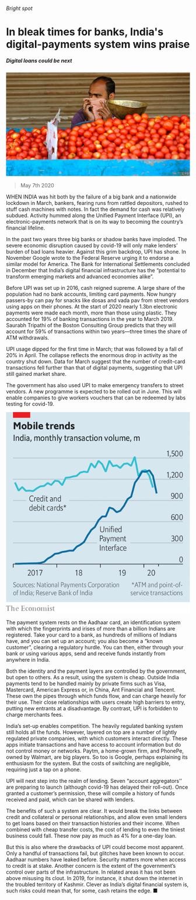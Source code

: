 ###### Bright spot

# In bleak times for banks, India's digital-payments system wins praise 

##### Digital loans could be next 

![image](images/20200509_FNP006_0.jpg) 

> May 7th 2020 

WHEN INDIA was hit both by the failure of a big bank and a nationwide lockdown in March, bankers, fearing runs from rattled depositors, rushed to stuff cash machines with notes. In fact the demand for cash was relatively subdued. Activity hummed along the Unified Payment Interface (UPI), an electronic-payments network that is on its way to becoming the country’s financial lifeline.

In the past two years three big banks or shadow banks have imploded. The severe economic disruption caused by covid-19 will only make lenders’ burden of bad loans heavier. Against this grim backdrop, UPI has shone. In November Google wrote to the Federal Reserve urging it to endorse a similar model for America. The Bank for International Settlements concluded in December that India’s digital financial infrastructure has the “potential to transform emerging markets and advanced economies alike”.


Before UPI was set up in 2016, cash reigned supreme. A large share of the population had no bank accounts, limiting card payments. Now hungry passers-by can pay for snacks like dosas and vada pav from street vendors using apps on their phones. At the start of 2020 nearly 1.3bn electronic payments were made each month, more than those using plastic. They accounted for 19% of banking transactions in the year to March 2019. Saurabh Tripathi of the Boston Consulting Group predicts that they will account for 59% of transactions within two years—three times the share of ATM withdrawals.

UPI usage dipped for the first time in March; that was followed by a fall of 20% in April. The collapse reflects the enormous drop in activity as the country shut down. Data for March suggest that the number of credit-card transactions fell further than that of digital payments, suggesting that UPI still gained market share.

The government has also used UPI to make emergency transfers to street vendors. A new programme is expected to be rolled out in June. This will enable companies to give workers vouchers that can be redeemed by labs testing for covid-19.

![image](images/20200509_FNC495.png) 


The payment system rests on the Aadhaar card, an identification system with which the fingerprints and irises of more than a billion Indians are registered. Take your card to a bank, as hundreds of millions of Indians have, and you can set up an account; you also become a “known customer”, clearing a regulatory hurdle. You can then, either through your bank or using various apps, send and receive funds instantly from anywhere in India.

Both the identity and the payment layers are controlled by the government, but open to others. As a result, using the system is cheap. Outside India payments tend to be handled mainly by private firms such as Visa, Mastercard, American Express or, in China, Ant Financial and Tencent. These own the pipes through which funds flow, and can charge heavily for their use. Their close relationships with users create high barriers to entry, putting new entrants at a disadvantage. By contrast, UPI is forbidden to charge merchants fees.

India’s set-up enables competition. The heavily regulated banking system still holds all the funds. However, layered on top are a number of lightly regulated private companies, with which customers interact directly. These apps initiate transactions and have access to account information but do not control money or networks. Paytm, a home-grown firm, and PhonePe, owned by Walmart, are big players. So too is Google, perhaps explaining its enthusiasm for the system. But the costs of switching are negligible, requiring just a tap on a phone.

UPI will next step into the realm of lending. Seven “account aggregators’’ are preparing to launch (although covid-19 has delayed their roll-out). Once granted a customer’s permission, these will compile a history of funds received and paid, which can be shared with lenders.

The benefits of such a system are clear. It would break the links between credit and collateral or personal relationships, and allow even small lenders to get loans based on their transaction histories and their income. When combined with cheap transfer costs, the cost of lending to even the tiniest business could fall. These now pay as much as 4% for a one-day loan.

But this is also where the drawbacks of UPI could become most apparent. Only a handful of transactions fail, but glitches have been known to occur. Aadhaar numbers have leaked before. Security matters more when access to credit is at stake. Another concern is the extent of the government’s control over parts of the infrastructure. In related areas it has not been above misusing its clout. In 2019, for instance, it shut down the internet in the troubled territory of Kashmir. Clever as India’s digital financial system is, such risks could mean that, for some, cash retains the edge. ■

